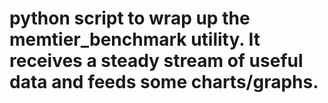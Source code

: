 # python script to wrap up the memtier_benchmark utility. It receives a steady stream of useful data and feeds some charts/graphs.

